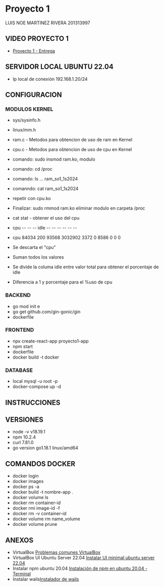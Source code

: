 # Proyecto 1

LUIS NOE MARTINEZ RIVERA 201313997

## VIDEO PROYECTO 1

+ [Proyecto 1  - Entrega](https://youtu.be/)


## SERVIDOR LOCAL UBUNTU 22.04

+ Ip local de conexión 192.168.1.20/24

## CONFIGURACION

### MODULOS KERNEL

+ sys/sysinfo.h
+ linux/mm.h
+ ram.c - Metodos para obtencion de uso de ram en Kernel
+ cpu.c - Metodos para obtencion de uso de cpu en Kernel
+ comando: sudo insmod ram.ko, modulo
+ comando: cd /proc
+ comando: ls ... ram_so1_1s2024
+ comanndo: cat ram_so1_1s2024
+ repetir con cpu.ko
+ Finalizar: sudo rmmod ram.ko eliminar modulo en carpeta /proc


+ cat stat - obtener el uso del cpu
+ cpu  --    --  --     idle   --   -- --  -- -- -- 
+ cpu  84034 200 93568 3032902 3372 0 8586 0 0 0
+ Se descarta el "cpu"
+ Suman todos los valores
+ Se divide la columa idle entre valor total para obtener el porcentaje de idle
+ Diferencia a 1 y porcentaje para el %uso de cpu

### BACKEND

+ go mod init e
+ go get github.com/gin-gonic/gin
+ dockerfile

### FRONTEND

+ npx create-react-app proyecto1-app
+ npm start
+ dockerfile
+ docker build -t docker

### DATABASE

+ local mysql -u root -p
+ docker-compose up -d

## INSTRUCCIONES


## VERSIONES

+ node -v v18.19.1
+ npm 10.2.4
+ curl 7.81.0
+ go version go1.18.1 linux/amd64


## COMANDOS DOCKER

+ docker login
+ docker images
+ docker ps -a 
+ docker build -t nombre-app .
+ docker volume ls
+ docker rm container-id
+ docker rmi image-id -f
+ docker rm -v container-id 
+ docker volume rm name_volume
+ docker volume prune

## ANEXOS

+ VirtualBox [Problemas comunes VirtualBox](https://www.youtube.com/watch?v=N-YJN4NQMl8)
+ VirtualBox UI Ubuntu Server 22.04 [Instalar UI minimal ubuntu server 22.04](https://www.layerstack.com/resources/tutorials/How-to-install-Graphical-User-Interface-GUI-for-Ubuntu-22-Cloud-Servers)
+ Instalar npm ubuntu 20.04 [Instalación de npm en ubuntu 20.04 - Terminal](https://www.hostinger.com/tutorials/how-to-install-node-ubuntu?ppc_campaign=google_search_generic_hosting_all&bidkw=defaultkeyword&lo=9077183&gad_source=1&gclid=CjwKCAiArLyuBhA7EiwA-qo80K3AW9v4WeSNSQBE95mEfSa-6Zi6O9f3cdR7Plz3QpYjRN9G_1qQChoCYXsQAvD_BwE)
+ Instalar wails[Instalador de wails](https://dev.to/farooquememon385/install-wails-on-linux-kph)